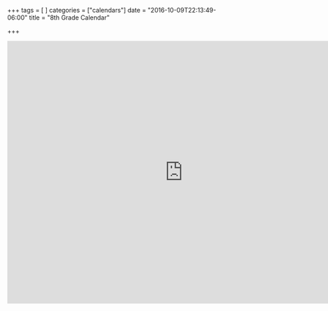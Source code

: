 +++
tags = [
]
categories = ["calendars"]
date = "2016-10-09T22:13:49-06:00"
title = "8th Grade Calendar"

+++

<iframe src="https://calendar.google.com/calendar/embed?showTitle=0&amp;showPrint=0&amp;height=600&amp;wkst=1&amp;bgcolor=%23FFFFFF&amp;src=kpfav5gmq2486prvuniaume9ao%40group.calendar.google.com&amp;color=%231B887A&amp;ctz=America%2FDenver" style="border-width:0" width="800" height="600" frameborder="0" scrolling="no"></iframe>